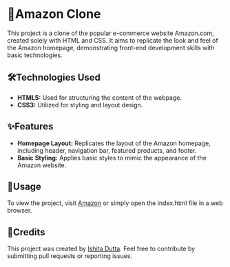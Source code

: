 # 🛒Amazon Clone
This project is a clone of the popular e-commerce website Amazon.com, created solely with HTML and CSS. It aims to replicate the look and feel of the Amazon homepage, demonstrating front-end development skills with basic technologies. 

## 🛠️Technologies Used
- **HTML5:** Used for structuring the content of the webpage.
- **CSS3:** Utilized for styling and layout design.

## ✨Features
+ **Homepage Layout:** Replicates the layout of the Amazon homepage, including header, navigation bar, featured products, and footer.
+ **Basic Styling:** Applies basic styles to mimic the appearance of the Amazon website.

## 🚀Usage
To view the project, visit [Amazon](https://ishitadutta1306.github.io/Amazon-Clone/) or simply open the index.html file in a web browser.  

## 🙏Credits
This project was created by [Ishita Dutta](https://github.com/ishitadutta1306). Feel free to contribute by submitting pull requests or reporting issues. 
